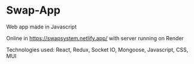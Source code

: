 # Swap-App

Web app made in Javascript

Online in https://swapsystem.netlify.app/ with server running on Render

Technologies used: React, Redux, Socket IO, Mongoose, Javascript, CSS, MUI
